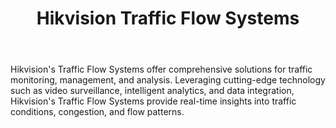 ---
id: 8
title:  "Hikvision Traffic Flow Systems"
body:   "Hikvision's Traffic Flow Systems offer comprehensive solutions for traffic monitoring, management, and analysis. Leveraging cutting-edge technology such as video surveillance, intelligent analytics, and data integration, Hikvision's Traffic Flow Systems provide real-time insights into traffic conditions, congestion, and flow patterns."
name: "Traffic Flow Systems"
---